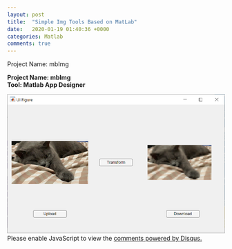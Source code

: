 ```yaml
---
layout: post
title:  "Simple Img Tools Based on MatLab"
date:   2020-01-19 01:40:36 +0000
categories: Matlab
comments: true
---
```

Project Name: mbImg

**Project Name: mbImg** <br>
**Tool: Matlab App Designer**

<img src="/assets/note1_1.png" alt="Interface" style="zoom:67%;" />

<!-- {% include disqus.html %} -->
<div id="disqus_thread"></div>
<script>
var disqus_config = function () {
this.page.url =  '{{site.disqus.username}}';  // Replace PAGE_URL with your page's canonical URL variable
this.page.identifier =  '{{page.id}}'; // Replace PAGE_IDENTIFIER with your page's unique identifier variable
};
(function() { // DON'T EDIT BELOW THIS LINE
var d = document, s = d.createElement('script');
s.src = 'https://mabu65-disqus-com.disqus.com/embed.js';
s.setAttribute('data-timestamp', +new Date());
(d.head || d.body).appendChild(s);
})();
</script>
<noscript>Please enable JavaScript to view the <a href="https://
disqus.com/?ref_noscript">comments powered by Disqus.</a></noscript>